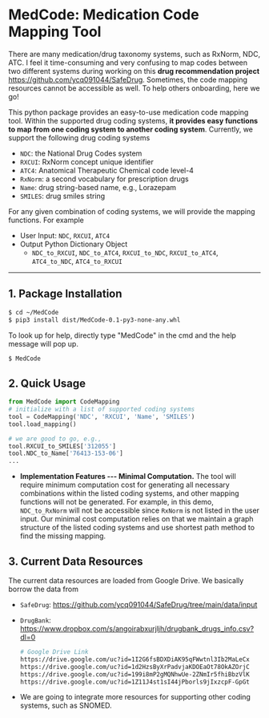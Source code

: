 # MedCode: Medication Code Mapping Tool

There are many medication/drug taxonomy systems, such as RxNorm, NDC, ATC. I feel it time-consuming and very confusing to map codes between two different systems during working on this **drug recommendation project** https://github.com/ycq091044/SafeDrug. Sometimes, the code mapping resources cannot be accessible as well. To help others onboarding, here we go!

This python package provides an easy-to-use medication code mapping tool. Within the supported drug coding systems, **it provides easy functions to map from one coding system to another coding system**. Currently, we support the following drug coding systems
- ```NDC```: the National Drug Codes system
- ```RXCUI```: RxNorm concept unique identifier
- ```ATC4```: Anatomical Therapeutic Chemical code level-4
- ```RxNorm```: a second vocabulary for prescription drugs
- ```Name```: drug string-based name, e.g., Lorazepam
- ```SMILES```: drug smiles string

For any given combination of coding systems, we will provide the mapping functions. For example
- User Input: ```NDC```, ```RXCUI```, ```ATC4```
- Output Python Dictionary Object
    - ```NDC_to_RXCUI```, ```NDC_to_ATC4```, ```RXCUI_to_NDC```, ```RXCUI_to_ATC4```, ```ATC4_to_NDC```, ```ATC4_to_RXCUI```
---
## 1. Package Installation
```bash
$ cd ~/MedCode
$ pip3 install dist/MedCode-0.1-py3-none-any.whl
```
To look up for help, directly type "MedCode" in the cmd and the help message will pop up.
```bash
$ MedCode
```
## 2. Quick Usage
```python
from MedCode import CodeMapping
# initialize with a list of supported coding systems
tool = CodeMapping('NDC', 'RXCUI', 'Name', 'SMILES')
tool.load_mapping()

# we are good to go, e.g.,
tool.RXCUI_to_SMILES['312055']
tool.NDC_to_Name['76413-153-06']
...
```
- **Implementation Features --- Minimal Computation.** The tool will require minimum computation cost for generating all necessary combinations within the listed coding systems, and other mapping functions will not be generated. For example, in this demo, ```NDC_to_RxNorm``` will not be accessible since ```RxNorm``` is not listed in the user input. Our minimal cost computation relies on that we maintain a graph structure of the listed coding systems and use shortest path method to find the missing mapping.


## 3. Current Data Resources
The current data resources are loaded from Google Drive. We basically borrow the data from
- ```SafeDrug```: https://github.com/ycq091044/SafeDrug/tree/main/data/input
- ```DrugBank```: https://www.dropbox.com/s/angoirabxurjljh/drugbank_drugs_info.csv?dl=0
    
    ```bash
    # Google Drive Link
    https://drive.google.com/uc?id=1I2G6fsBDXDiAK95qFWwtnl3Ib2MaLeCx
    https://drive.google.com/uc?id=1d2HzsByXrPadvjaKDOEaOt78OkAZOrjC
    https://drive.google.com/uc?id=199i8mP2gMQNhwUe-2ZNmIr5fhiBbzVlK
    https://drive.google.com/uc?id=1Z11J4st1sI44jPborls9jIxzcpF-GpGt
    ```

- We are going to integrate more resources for supporting other coding systems, such as SNOMED.